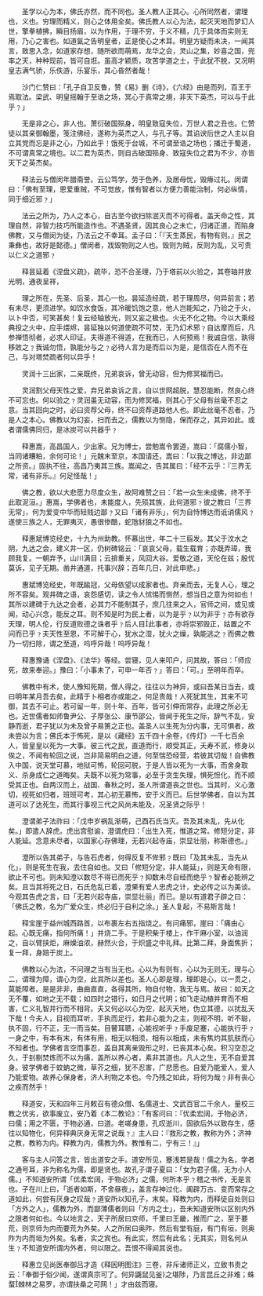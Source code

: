 <!-- { "loadSidebar": true } -->
　　圣学以心为本，佛氏亦然，而不同也。圣人教人正其心。心所同然者，谓理也，义也。穷理而精义，则心之体用全矣。佛氏教人以心为法，起灭天地而梦幻人世，擎拳植拂，瞬目扬眉，以为作用，于理不穷，于义不精，几于具体而实则无用，乃心之害也。如道氤之告明皇者，正是使心之术耳。明皇方疑而未决，一闻其言，致思入念，如道家存想，随所欲而萌焉，龙华之会，灵山之集，妙喜之国，兜率之天，种种现前，皆可自诳。虽高才颖质，攻苦学道之士，于此犹不脱，又况明皇志满气骄，乐佚游，乐宴乐，其心昏然者哉！

　　沙门仁赞曰：「孔子自卫反鲁，赞《易》删《诗》，《六经》由是而列，百王于焉取法。梁武、明皇摇翰于至诰之场，冥心于真常之境，非天下英杰，可以与于此乎﹖」

　　无是非之心，非人也。萧衍破国殒身，明皇致寇失位，万世人君之丑也。仁赞徒以其亲御翰墨，笺注佛经，遂称为英杰之人，与孔子等。其谄谀后世之人主以自立其党而忘是非之心，乃如此乎！饿死于台城，不可谓至诰之场也；播迁于蜀道，不可谓真常之境也。以二君为英杰，则自古破国殒身、致寇失位之君为不少，亦皆天下之英杰矣。

　　释法云与僧闵年腊斋誉。云公笃学，劳于色养，及居母忧，毁瘠过礼。闵谓曰：「佛有至理，恩爱重贼，不可觉放，惟有智者以方便力善能治制，何必纵情，同于细近邪﹖」

　　法云之所为，乃人之本心，自古至今欲扫除泯灭而不可得者。盖天命之性，其理自然，非智力技巧所能造作也。不遇圣贤，因其良心之未亡，归诸正道，而陷身佛教，又与僧闵为徒，乃法云之不幸耳。孟子曰：「『天生蒸民，有物有则。』民之秉彝也，故好是懿德。」僧闵者，戕毁物则之人也。毁则为贼，反则为乱，又可责以仁义之道邪﹖

　　释昙延着《涅盘义疏》，疏毕，恐不合圣理，乃于塔前以火验之，其卷轴并放光明，通夜呈祥，

　　理之所在，先圣、后圣，其心一也。昙延造经疏，若于理周尽，何异前言；若有未尽，更须进学。如饮水食饭，其冷暖饥饱之意，他人岂能知之，乃验之于火，以卜中否，可笑甚矣！复云经轴放光，则又妄之极也。火无不化之物。今以大乘经典投之火中，应手煨烬，昙延独以何道使疏不可焚，无乃幻术邪﹖自达摩而后，凡参禅悟彻者，必求人印证。夫得道不得道，在我而已，人何预焉！我诚自信，孰得移敓之﹖我诚勿悟，孰能分与之﹖必待人言为是而后以为是，是信否在人而不在己，与对塔焚疏者何以异乎！

　　灵润十三出家，二亲既终，兄弟哀诉，曾无动容，但为修冥福而已。

　　灵润割父母天性之爱，弃兄弟哀诉之言，自以世网超脱，慧忍能断，然良心终不可忘也。何以验之﹖灵润虽无动容，而为修冥福，则其心于父母有丝毫不忍之意。当其回向之时，必曰资荐父母，终不曰资荐道路他人也。即此丝毫不忍者，乃是人之本心。佛教以为幻妄，扫而去之，儒教以为恻隐，保而存之，其异如此。或者谓儒佛同归，是冰炭可以共器乎﹖

　　释惠嵩，高昌国人，少出家。兄为博士，尝勉嵩令罢道，嵩曰：「腐儒小智，当同诸糟粕，余何可论！」元魏末至京，本国请还，嵩曰：「以我之博达，非边鄙之所资。」固执不往，高昌乃夷其三族。嵩闻之，告其属曰：「经不云乎：『三界无常，诸有非乐。』何足怪哉！」

　　佛之教，欲以大悲愿力尽度众生，故阿难赞之曰：「若一众生未成佛，终不于此取泥洹。」惠嵩，学佛者也，未能度人，先殒其族，此何道邪﹖彼之教曰「三界无常」，何为爱变中华而轻贱边鄙﹖又曰「诸有非乐」，何为自恃博达而诋诮儒风﹖遂使三族之人，无罪夷灭，愚很惨酷，蛇虺豺狼之不如也。

　　释惠斌博览经史，十九为州助教。怀慕出世，年二十三翦发。其父于汶水之阴，九达之会，建义井一区，仍树碑铭云：「哀哀父母，载生载育；亦既弄璋，我顾我复。一朝弃予，山川满目；云揜重关，风回大谷。爱敬之道，天伦在兹；殷忧莫诉，见子无期。凿井通道，托事兴辞；百年几日，对此申悲。」

　　惠斌博览经史，年既踰冠，父母依望以成家者也。弃亲而去，无复人心，理之所不容矣。观井碑之语，哀怨感切，读之令人怵惕而恻然，想当日之意为何如也！其所以建碑于九达之会者，必其力不能制其子，庶几往来之人，官师之间，或见或闻，动心兴念，能反之耳。则不知是时为民上者，以为是乎﹖以为非乎﹖亦有欲存天理，明人伦，行反道败德之诛者乎﹖后人目此事者，亦将崇邪毁正，姑置之不问而已乎﹖夫天性至恩，不可解于心，犹水之湿，犹火之燥，孰能逃之﹖而佛之教乃一切扫除，谓之至道，呜呼异哉！呜呼异哉！

　　释惠豫诵《涅盘》、《法华》等经。尝寝，见人来叩户，问其故，答曰：「师应死，故来奉迎。」豫曰：「小事未了，可申一年否﹖」答曰：「可。」至明年而卒。

　　佛教中有术，使人豫知死期，僧人得之，往往以为神异，或曰吾某日当去，或曰明年某月吾去矣，此精于卜相者亦或能之，何足贵哉！人死犹其生，其来不可御，其去不可止。若可留一年，则十年、百年，皆可引伸而常存，此理之所必无也。近世儒者如师鲁尹公、子厚张公、康节邵公，皆闻于死生之际，辞气不乱，安静而逝，君子犹以为未及曾子易箦之正也。盖圣人以生死为分内事，无可惧者，故未尝以为言；佛氏本于怖死，是以《藏经》五千四十余卷，《传灯》一千七百余人，皆皇皇以死为一大事。彼三代之民，直道而行，顺受其正，夭寿不贰，修身以俟之，不闻有轮回之说，岂非简易明白之道，何至惴恐经营，若彼其切哉！自佛教入中国，说天堂可慕，地狱可怖，轮回可脱，于是人皆以死为一大事，而舍身取义、杀身成仁之道晦矣。夫既不以死为常事，必至于贪生失理，惧死怛化，而不顺受其正也。自两汉而上，战国、春秋之时，圣人所谓道丧之世也。当其时，义心激切，视死如归者，班班可考，其心初无慕怖，安于义而已。后世学佛者，自以为其道可以了达死生，而其行事视三代之风尚未能及，况圣贤之际乎！

　　澄谓弟子法祚曰：「戊申岁祸乱渐萌，己酉石氏当灭。吾及其未乱，先从化矣。」即遣人辞虎。虎出宫慰谕，澄谓虎曰：「出生入死，惟道之常。修短分定，非人能延。念意未尽者，以国家心存佛理，无若兴起寺庙，崇显壮丽，称斯德也。」

　　澄所以告其弟子，与告石虎者，何得反复不侔邪﹖既曰「及其未乱，当先从化」，则是死生在我，去住自如也。又曰「修短分定，非人能延」，则是天命有限，欲止不可也。则未知澄以数尽不得已而死乎﹖抑数未尽自经而绝乎﹖智者必能辨之矣。且当其将死之日，石氏危乱已着，澄果有爱人忠虎之计，史必传之以为美谈。今观其告虎之言，曰「无若兴起寺庙，崇显壮丽」而已。是以有道君子辟之曰：「佛氏之教，名为广爱众生，终必归于自利之涂。」圣人复起，不易斯言哉！

　　释宝崖于益州城西路首，以布裹左右五指烧之。有问痛邪，崖曰：「痛由心起。心既无痛，指何所痛！」并烧二手。于是积柴于楼上，作干麻小室，以油润之，自以臂挟炬，麻燥油浓，赫然火合，于炽盛之中礼拜。比第二拜，身面焦折；复一拜，身踣于炭上。

　　佛教以心为法，不问理之当有当无也。心以为有则有，心以为无则无，理与心二，谓理为障，谓心为空，此其所以差也。圣人心即是理，理即是心，以一贯之，莫能障者。是是非非，曲曲直直，各得其所，物自付物，我无与焉。故曰：如天之无不覆，如地之无不载；如四时之错行，如日月之代明；如飞走动植并育而不相害，仁义礼智并行而不相背。夫又何必以心为空，起灭天地，伪立其德，以扰乱天下哉！今夫人，目视而耳听，手执而足行，若非心能为之主，则视不明，听不聪，执不固，行不正，无一而当矣。目瞽耳聩，心能视听乎﹖手废足蹇，心能执行乎﹖一身之中，有本有末，有体有用，相无以相须，相有以相成，未有焦灼其肌肤而心不知者也。学佛者言空而事忍，盖自其离亲毁形之时，已丧其本心矣。积习空忍之久，于刲剔焚炼而不以为痛，盖所以养心者，素非其道也。凡人之生，无不自爱其身。彼学佛者于蚊蚋之微，草芥之细，犹不忍害，广悲愿也。自爱乃能爱人，爱人乃能爱物。故养心保身者，济人利物之本也。今乃残之如此，将何为哉﹖非有丧心之疾而然乎！

　　释道安，天和四年三月敕召有德众僧、名儒道士、文武百官二千余人，量校三教之优劣，欲事废立，安乃着《本二教论》：「有客问曰：『优柔宏阔，于物必济，曰儒；用之不匮，于物必通，曰道。老嗟身患，孔叹逝川，固欲后外以致存生，感往以知物化，何异释典厌身无常之说哉﹖』主人曰：『救形之教，教称为外；济神之教，教称为内。释教为内，儒教为外。教惟有二，宁有三！』」

　　客与主人问答之言，皆出道安之手。道安所见，蹇浅若是哉！儒之为名，学者之通号耳，非为称名为儒，即是贤也。故孔子谓子夏曰：「女为君子儒，无为小人儒。」不知道安所谓「优柔宏阔，于物必济」之儒，何所本乎﹖稽之书传，无是言也。子在川上曰，「逝者如斯，不舍昼夜」，盖言存神过化、阖辟万古、变而常存之道如此，何尝有厌身之叹哉﹖道安所以知孔子，末矣。释教为内，而释徒自处则曰「方外之人」，儒教为外，而鄙薄儒者则曰「方内之士」，吾未知道安所以区别内外之限者何如也。今以地言之，天子所居曰京师，千里曰王畿，推而广之，至于要荒，则京师为内而要荒为外矣。人之所居曰奥阼，然后有堂有庭，有门有垣，则奥阼为内而垣为外矣。名者，实之宾也。有此实，然后有此名；无其实，则名何从生﹖不知道安所谓内外者，何以限之。吾恨不得闻其说也。

　　释惠立见尚医奉御吕才造《释因明图注》三卷，非斥诸师正义，立致书责之云：「奉御于俗少闻，遂谓真宗可了。何异鼷鼠见釜之堪陟，乃言昆丘之非难；蛛蝥棘林之易罗，亦谓扶桑之可网！」才由兹而寝。

